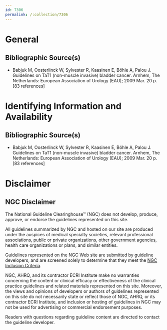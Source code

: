 ```yaml
---
id: 7306
permalink: /:collection/7306
---
```


# General

## Bibliographic Source(s)

- Babjuk M, Oosterlinck W, Sylvester R, Kaasinen E, Böhle A, Palou J. Guidelines on TaT1 (non-muscle invasive) bladder cancer. Arnhem, The Netherlands: European Association of Urology (EAU); 2009 Mar. 20 p. [83 references]

# Identifying Information and Availability

## Bibliographic Source(s)

- Babjuk M, Oosterlinck W, Sylvester R, Kaasinen E, Böhle A, Palou J. Guidelines on TaT1 (non-muscle invasive) bladder cancer. Arnhem, The Netherlands: European Association of Urology (EAU); 2009 Mar. 20 p. [83 references]

# Disclaimer

## NGC Disclaimer

The National Guideline Clearinghouse™ (NGC) does not develop, produce, approve, or endorse the guidelines represented on this site.

All guidelines summarized by NGC and hosted on our site are produced under the auspices of medical specialty societies, relevant professional associations, public or private organizations, other government agencies, health care organizations or plans, and similar entities.

Guidelines represented on the NGC Web site are submitted by guideline developers, and are screened solely to determine that they meet the [NGC Inclusion Criteria](/help-and-about/summaries/inclusion-criteria).

NGC, AHRQ, and its contractor ECRI Institute make no warranties concerning the content or clinical efficacy or effectiveness of the clinical practice guidelines and related materials represented on this site. Moreover, the views and opinions of developers or authors of guidelines represented on this site do not necessarily state or reflect those of NGC, AHRQ, or its contractor ECRI Institute, and inclusion or hosting of guidelines in NGC may not be used for advertising or commercial endorsement purposes.

Readers with questions regarding guideline content are directed to contact the guideline developer.

